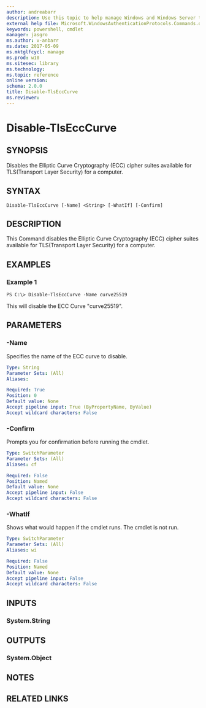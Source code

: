 ```yaml
---
author: andreabarr
description: Use this topic to help manage Windows and Windows Server technologies with Windows PowerShell.
external help file: Microsoft.WindowsAuthenticationProtocols.Commands.dll-Help.xml
keywords: powershell, cmdlet
manager: jasgro
ms.author: v-anbarr
ms.date: 2017-05-09
ms.mktglfcycl: manage
ms.prod: w10
ms.sitesec: library
ms.technology: 
ms.topic: reference
online version: 
schema: 2.0.0
title: Disable-TlsEccCurve
ms.reviewer:
---
```


# Disable-TlsEccCurve

## SYNOPSIS
Disables the Elliptic Curve Cryptography (ECC) cipher suites available for TLS(Transport Layer Security) for a computer.

## SYNTAX

```
Disable-TlsEccCurve [-Name] <String> [-WhatIf] [-Confirm]
```

## DESCRIPTION
This Command disables the Elliptic Curve Cryptography (ECC) cipher suites available for TLS(Transport Layer Security) for a computer.

## EXAMPLES

### Example 1
```
PS C:\> Disable-TlsEccCurve -Name curve25519
```

This will disable the ECC Curve "curve25519".

## PARAMETERS

### -Name
Specifies the name of the ECC curve to disable.

```yaml
Type: String
Parameter Sets: (All)
Aliases: 

Required: True
Position: 0
Default value: None
Accept pipeline input: True (ByPropertyName, ByValue)
Accept wildcard characters: False
```

### -Confirm
Prompts you for confirmation before running the cmdlet.

```yaml
Type: SwitchParameter
Parameter Sets: (All)
Aliases: cf

Required: False
Position: Named
Default value: None
Accept pipeline input: False
Accept wildcard characters: False
```

### -WhatIf
Shows what would happen if the cmdlet runs.
The cmdlet is not run.

```yaml
Type: SwitchParameter
Parameter Sets: (All)
Aliases: wi

Required: False
Position: Named
Default value: None
Accept pipeline input: False
Accept wildcard characters: False
```

## INPUTS

### System.String


## OUTPUTS

### System.Object

## NOTES

## RELATED LINKS

